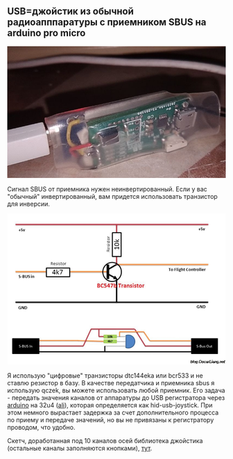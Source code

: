 ## USB=джойстик из обычной радиоапппаратуры с приемником SBUS на arduino pro micro

![photo_2023-03-30_04-58-32.jpg](photo_2023-03-30_04-58-32.jpg)

Сигнал SBUS от приемника нужен неинвертированный. Если у вас "обычный" инвертированный, вам придется использовать транзистор для инверсии.

![sbus-inverter-diagram-schematics.jpg](sbus-inverter-diagram-schematics.jpg)

Я использую "цифровые" транзисторы dtc144eka или bcr533 и не ставлю резистор в базу. В качестве передатчика и приемника sbus я использую qczek, вы можете использовать любой приемник.
Его задача - передать значения каналов от аппаратуры до USB регистратора через [arduino](https://docs.arduino.cc/hardware/micro) на 32u4 ([ali](https://aliexpress.ru/item/1005003622414316.html)), которая определяется как hid-usb-joystick. При этом немного вырастает задержка за счет дополнительного
процесса по приему и передаче значений, но вы не привязаны к регистратору проводом, что удобно.

Скетч, доработанная под 10 каналов осей библиотека джойстика (остальные каналы заполняются кнопками), [тут](https://github.com/OpenIPC/sandbox-fpv/tree/master/sbus-to-usb-joystick).
